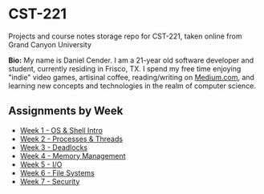 # CST-221

Projects and course notes storage repo for CST-221, taken online from Grand Canyon University

**Bio:** My name is Daniel Cender. I am a 21-year old software developer and student, currently residing in Frisco, TX. I spend my free time enjoying "indie" video games, artisinal coffee, reading/writing on [Medium.com](https://medium.com/@danielcender), and learning new concepts and technologies in the realm of computer science.

## Assignments by Week

- [Week 1 - OS & Shell Intro](Wk1/)
- [Week 2 - Processes & Threads](Wk2/)
- [Week 3 - Deadlocks](Wk3/)
- [Week 4 - Memory Management](Wk4/)
- [Week 5 - I/O](Wk5/)
- [Week 6 - File Systems](Wk6/)
- [Week 7 - Security](Wk7/)
